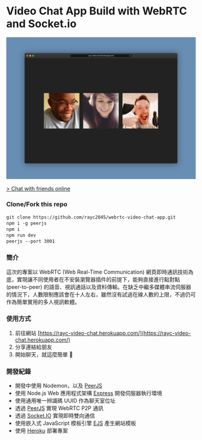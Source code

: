 # Video Chat App Build with WebRTC and Socket.io

[![Photo](https://raw.githubusercontent.com/rayc2045/webrtc-video-chat-app/main/public/cover.png)](https://rayc-video-chat.herokuapp.com/)

[> Chat with friends online](https://rayc-video-chat.herokuapp.com/)

### Clone/Fork this repo
    git clone https://github.com/rayc2045/webrtc-video-chat-app.git
    npm i -g peerjs
    npm i
    npm run dev
    peerjs --port 3001

### 簡介
這次的專案以 WebRTC (Web Real-Time Communication) 網頁即時通訊技術為底，實現讓不同使用者在不安裝瀏覽器插件的前提下，能夠直接進行點對點 (peer-to-peer) 的語音、視訊通話以及資料傳輸。在缺乏中繼多媒體串流伺服器的情況下，人數限制應該會在十人左右，雖然沒有試過在線人數的上限，不過仍可作為簡單實用的多人視訊軟體。

### 使用方式
1. 前往網站 [https://rayc-video-chat.herokuapp.com/](https://rayc-video-chat.herokuapp.com/)
2. 分享連結給朋友
3. 開始聊天，就這麼簡單 🙂

### 開發紀錄
- 開發中使用 Nodemon，以及 [PeerJS](https://peerjs.com/)
- 使用 Node.js Web 應用程式架構 [Express](https://expressjs.com/zh-tw/) 開發伺服器執行環境
- 使用通用唯一辨識碼 UUID 作為聊天室位址
- 透過 [PeerJS](https://peerjs.com/) 實現 WebRTC P2P 通訊
- 透過 [Socket.IO](https://socket.io/) 實現即時雙向通信
- 使用嵌入式 JavaScript 模板引擎 [EJS](https://ejs.co/) 產生網站模板
- 使用 [Heroku](https://www.heroku.com/) 部署專案